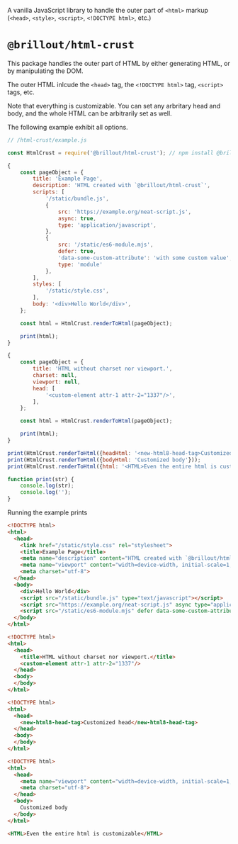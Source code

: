 <!---






    WARNING, READ THIS.
    This is a computed file. Do not edit.
    Edit `/docs/readme.template.md` instead.












    WARNING, READ THIS.
    This is a computed file. Do not edit.
    Edit `/docs/readme.template.md` instead.












    WARNING, READ THIS.
    This is a computed file. Do not edit.
    Edit `/docs/readme.template.md` instead.












    WARNING, READ THIS.
    This is a computed file. Do not edit.
    Edit `/docs/readme.template.md` instead.












    WARNING, READ THIS.
    This is a computed file. Do not edit.
    Edit `/docs/readme.template.md` instead.






-->
A vanilla JavaScript library to handle the outer part of `<html>` markup (`<head>`, `<style>`, `<script>`, `<!DOCTYPE html>`, etc.)

# `@brillout/html-crust`

This package handles the outer part of HTML
by either generating HTML, or
by manipulating the DOM.

The outer HTML inlcude the `<head>` tag, the `<!DOCTYPE html>` tag, `<script>` tags, etc.

Note that everything is customizable.
You can set any arbritary head and body, and the whole HTML can be arbitrarily set as well.

The following example exhibit all options.

~~~js
// /html-crust/example.js

const HtmlCrust = require('@brillout/html-crust'); // npm install @brillout/html-crust

{
    const pageObject = {
        title: 'Example Page',
        description: 'HTML created with `@brillout/html-crust`',
        scripts: [
            '/static/bundle.js',
            {
                src: 'https://example.org/neat-script.js',
                async: true,
                type: 'application/javascript',
            },
            {
                src: '/static/es6-module.mjs',
                defer: true,
                'data-some-custom-attribute': 'with some custom value',
                type: 'module'
            },
        ],
        styles: [
            '/static/style.css',
        ],
        body: '<div>Hello World</div>',
    };

    const html = HtmlCrust.renderToHtml(pageObject);

    print(html);
}

{
    const pageObject = {
        title: 'HTML without charset nor viewport.',
        charset: null,
        viewport: null,
        head: [
            '<custom-element attr-1 attr-2="1337"/>',
        ],
    };

    const html = HtmlCrust.renderToHtml(pageObject);

    print(html);
}

print(HtmlCrust.renderToHtml({headHtml: '<new-html8-head-tag>Customized head</new-html8-head-tag>'}));
print(HtmlCrust.renderToHtml({bodyHtml: 'Customized body'}));
print(HtmlCrust.renderToHtml({html: '<HTML>Even the entire html is customizable</HTML>'}));

function print(str) {
    console.log(str);
    console.log('');
}
~~~

Running the example prints

~~~html
<!DOCTYPE html>
<html>
  <head>
    <link href="/static/style.css" rel="stylesheet">
    <title>Example Page</title>
    <meta name="description" content="HTML created with `@brillout/html-crust`">
    <meta name="viewport" content="width=device-width, initial-scale=1, maximum-scale=1">
    <meta charset="utf-8">
  </head>
  <body>
    <div>Hello World</div>
    <script src="/static/bundle.js" type="text/javascript"></script>
    <script src="https://example.org/neat-script.js" async type="application/javascript"></script>
    <script src="/static/es6-module.mjs" defer data-some-custom-attribute="with some custom value" type="module"></script>
  </body>
</html>

<!DOCTYPE html>
<html>
  <head>
    <title>HTML without charset nor viewport.</title>
    <custom-element attr-1 attr-2="1337"/>
  </head>
  <body>
  </body>
</html>

<!DOCTYPE html>
<html>
  <head>
    <new-html8-head-tag>Customized head</new-html8-head-tag>
  </head>
  <body>
  </body>
</html>

<!DOCTYPE html>
<html>
  <head>
    <meta name="viewport" content="width=device-width, initial-scale=1, maximum-scale=1">
    <meta charset="utf-8">
  </head>
  <body>
    Customized body
  </body>
</html>

<HTML>Even the entire html is customizable</HTML>
~~~

<!---






    WARNING, READ THIS.
    This is a computed file. Do not edit.
    Edit `/docs/readme.template.md` instead.












    WARNING, READ THIS.
    This is a computed file. Do not edit.
    Edit `/docs/readme.template.md` instead.












    WARNING, READ THIS.
    This is a computed file. Do not edit.
    Edit `/docs/readme.template.md` instead.












    WARNING, READ THIS.
    This is a computed file. Do not edit.
    Edit `/docs/readme.template.md` instead.












    WARNING, READ THIS.
    This is a computed file. Do not edit.
    Edit `/docs/readme.template.md` instead.






-->

